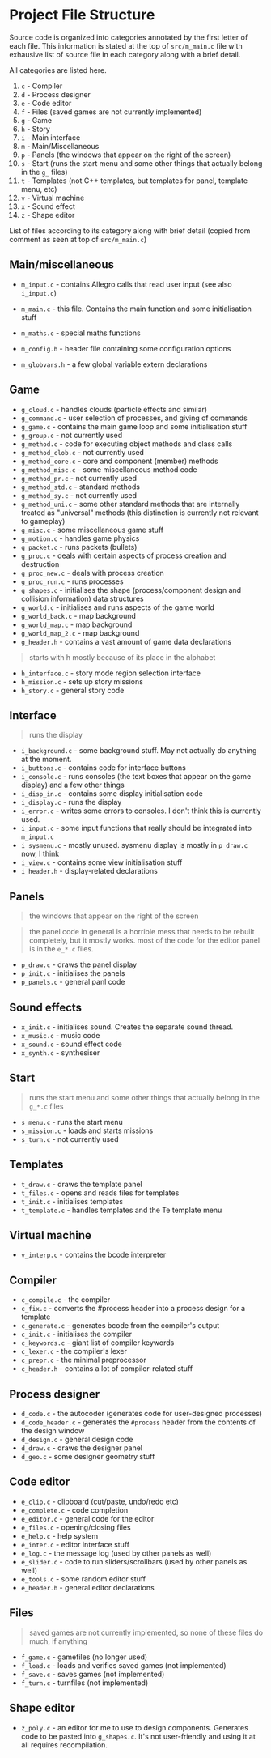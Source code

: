 # Project File Structure

Source code is organized into categories annotated by the first letter of each file. This information is stated at the top of `src/m_main.c` file with exhausive list of source file in each category along with a brief detail.

All categories are listed here.

1. `c` - Compiler
2. `d` - Process designer
3. `e` - Code editor
4. `f` - Files (saved games are not currently implemented)
5. `g` - Game
6. `h` - Story
7. `i` - Main interface
8. `m` - Main/Miscellaneous
9. `p` - Panels (the windows that appear on the right of the screen)
10. `s` - Start (runs the start menu and some other things that actually belong in the `g_` files)
11. `t` - Templates (not C++ templates, but templates for panel, template menu, etc)
12. `v` - Virtual machine
13. `x` - Sound effect
14. `z` - Shape editor

List of files according to its category along with brief detail (copied from comment as seen at top of `src/m_main.c`)

## Main/miscellaneous

* `m_input.c` - contains Allegro calls that read user input (see also `i_input.c`)
* `m_main.c` - this file. Contains the main function and some initialisation stuff
* `m_maths.c` - special maths functions

* `m_config.h` - header file containing some configuration options
* `m_globvars.h` - a few global variable extern declarations

## Game

* `g_cloud.c` - handles clouds (particle effects and similar)
* `g_command.c` - user selection of processes, and giving of commands
* `g_game.c` - contains the main game loop and some initialisation stuff
* `g_group.c` - not currently used
* `g_method.c` - code for executing object methods and class calls
* `g_method_clob.c` - not currently used
* `g_method_core.c` - core and component (member) methods
* `g_method_misc.c` - some miscellaneous method code
* `g_method_pr.c` - not currently used
* `g_method_std.c` - standard methods
* `g_method_sy.c` - not currently used
* `g_method_uni.c` - some other standard methods that are internally treated as "universal" methods (this distinction is currently not relevant to gameplay)
* `g_misc.c` - some miscellaneous game stuff
* `g_motion.c` - handles game physics
* `g_packet.c` - runs packets (bullets)
* `g_proc.c` - deals with certain aspects of process creation and destruction
* `g_proc_new.c` - deals with process creation
* `g_proc_run.c` - runs processes
* `g_shapes.c` - initialises the shape (process/component design and collision information) data structures
* `g_world.c` - initialises and runs aspects of the game world
* `g_world_back.c` - map background
* `g_world_map.c` - map background
* `g_world_map_2.c` - map background
* `g_header.h` - contains a vast amount of game data declarations

> starts with h mostly because of its place in the alphabet

* `h_interface.c` - story mode region selection interface
* `h_mission.c` - sets up story missions
* `h_story.c` - general story code

## Interface 

> runs the display

* `i_background.c` - some background stuff. May not actually do anything at the moment.
* `i_buttons.c` - contains code for interface buttons
* `i_console.c` - runs consoles (the text boxes that appear on the game display) and a few other things
* `i_disp_in.c` - contains some display initialisation code
* `i_display.c` - runs the display
* `i_error.c` - writes some errors to consoles. I don't think this is currently used.
* `i_input.c` - some input functions that really should be integrated into `m_input.c`
* `i_sysmenu.c` - mostly unused. sysmenu display is mostly in `p_draw.c` now, I think
* `i_view.c` - contains some view initialisation stuff
* `i_header.h` - display-related declarations

## Panels

> the windows that appear on the right of the screen

> the panel code in general is a horrible mess that needs to be rebuilt completely,
  but it mostly works.
> most of the code for the editor panel is in the `e_*.c` files.

* `p_draw.c` - draws the panel display
* `p_init.c` - initialises the panels
* `p_panels.c` - general panl code

## Sound effects

* `x_init.c` - initialises sound. Creates the separate sound thread.
* `x_music.c` - music code
* `x_sound.c` - sound effect code
* `x_synth.c` - synthesiser

## Start

> runs the start menu and some other things that actually belong in the `g_*.c` files

* `s_menu.c` - runs the start menu
* `s_mission.c` - loads and starts missions
* `s_turn.c` - not currently used

## Templates

* `t_draw.c` - draws the template panel
* `t_files.c` - opens and reads files for templates
* `t_init.c` - initialises templates
* `t_template.c` - handles templates and the Te template menu

## Virtual machine

* `v_interp.c` - contains the bcode interpreter

## Compiler

* `c_compile.c` - the compiler
* `c_fix.c` - converts the #process header into a process design for a template
* `c_generate.c` - generates bcode from the compiler's output
* `c_init.c` - initialises the compiler
* `c_keywords.c` - giant list of compiler keywords
* `c_lexer.c` - the compiler's lexer
* `c_prepr.c` - the minimal preprocessor
* `c_header.h` - contains a lot of compiler-related stuff

## Process designer

* `d_code.c` - the autocoder (generates code for user-designed processes)
* `d_code_header.c` - generates the `#process` header from the contents of the design window
* `d_design.c` - general design code
* `d_draw.c` - draws the designer panel
* `d_geo.c` - some designer geometry stuff

## Code editor
* `e_clip.c` - clipboard (cut/paste, undo/redo etc)
* `e_complete.c` - code completion
* `e_editor.c` - general code for the editor
* `e_files.c` - opening/closing files
* `e_help.c` - help system
* `e_inter.c` - editor interface stuff
* `e_log.c` - the message log (used by other panels as well)
* `e_slider.c` - code to run sliders/scrollbars (used by other panels as well)
* `e_tools.c` - some random editor stuff
* `e_header.h` - general editor declarations

## Files
> saved games are not currently implemented, so none of these files do much, if anything

* `f_game.c` - gamefiles (no longer used)
* `f_load.c` - loads and verifies saved games (not implemented)
* `f_save.c` - saves games (not implemented)
* `f_turn.c` - turnfiles (not implemented)

## Shape editor

* `z_poly.c` - an editor for me to use to design components. Generates code
 to be pasted into `g_shapes.c`. It's not user-friendly and using it at all
	requires recompilation.
